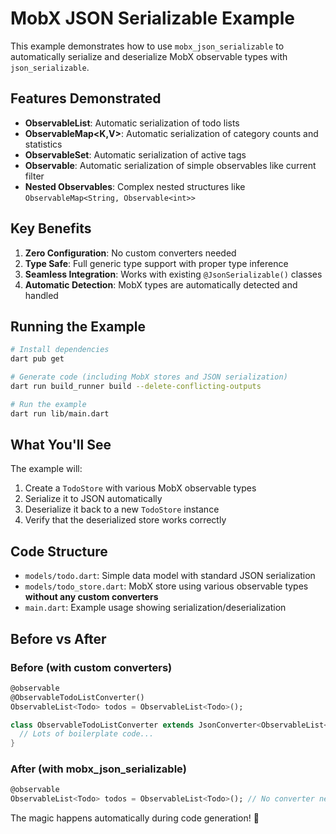 # MobX JSON Serializable Example

This example demonstrates how to use `mobx_json_serializable` to automatically serialize and deserialize MobX observable types with `json_serializable`.

## Features Demonstrated

- **ObservableList<T>**: Automatic serialization of todo lists
- **ObservableMap<K,V>**: Automatic serialization of category counts and statistics
- **ObservableSet<T>**: Automatic serialization of active tags
- **Observable<T>**: Automatic serialization of simple observables like current filter
- **Nested Observables**: Complex nested structures like `ObservableMap<String, Observable<int>>`

## Key Benefits

1. **Zero Configuration**: No custom converters needed
2. **Type Safe**: Full generic type support with proper type inference
3. **Seamless Integration**: Works with existing `@JsonSerializable()` classes
4. **Automatic Detection**: MobX types are automatically detected and handled

## Running the Example

```bash
# Install dependencies
dart pub get

# Generate code (including MobX stores and JSON serialization)
dart run build_runner build --delete-conflicting-outputs

# Run the example
dart run lib/main.dart
```

## What You'll See

The example will:
1. Create a `TodoStore` with various MobX observable types
2. Serialize it to JSON automatically
3. Deserialize it back to a new `TodoStore` instance
4. Verify that the deserialized store works correctly

## Code Structure

- `models/todo.dart`: Simple data model with standard JSON serialization
- `models/todo_store.dart`: MobX store using various observable types **without any custom converters**
- `main.dart`: Example usage showing serialization/deserialization

## Before vs After

### Before (with custom converters)
```dart
@observable
@ObservableTodoListConverter()
ObservableList<Todo> todos = ObservableList<Todo>();

class ObservableTodoListConverter extends JsonConverter<ObservableList<Todo>, List<Map<String, dynamic>>> {
  // Lots of boilerplate code...
}
```

### After (with mobx_json_serializable)
```dart
@observable
ObservableList<Todo> todos = ObservableList<Todo>(); // No converter needed!
```

The magic happens automatically during code generation! 🎉
